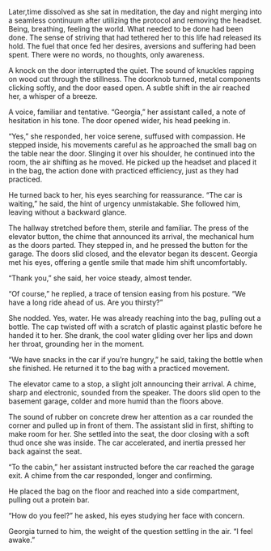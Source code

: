 Later,time dissolved as she sat in meditation, the day and night merging into a seamless continuum after utilizing the protocol and removing the headset. Being, breathing, feeling the world. What needed to be done had been done. The sense of striving that had tethered her to this life had released its hold. The fuel that once fed her desires, aversions and suffering had been spent. There were no words, no thoughts, only awareness. 

A knock on the door interrupted the quiet. The sound of knuckles rapping on wood cut through the stillness. The doorknob turned, metal components clicking softly, and the door eased open. A subtle shift in the air reached her, a whisper of a breeze. 

A voice, familiar and tentative. “Georgia,” her assistant called, a note of hesitation in his tone. The door opened wider, his head peeking in. 

“Yes,” she responded, her voice serene, suffused with compassion. He stepped inside, his movements careful as he approached the small bag on the table near the door. Slinging it over his shoulder, he continued into the room, the air shifting as he moved. He picked up the headset and placed it in the bag, the action done with practiced efficiency, just as they had practiced. 

He turned back to her, his eyes searching for reassurance. “The car is waiting,” he said, the hint of urgency unmistakable. She followed him, leaving without a backward glance. 

The hallway stretched before them, sterile and familiar. The press of the elevator button, the chime that announced its arrival, the mechanical hum as the doors parted. They stepped in, and he pressed the button for the garage. The doors slid closed, and the elevator began its descent. Georgia met his eyes, offering a gentle smile that made him shift uncomfortably. 

“Thank you,” she said, her voice steady, almost tender. 

“Of course,” he replied, a trace of tension easing from his posture. “We have a long ride ahead of us. Are you thirsty?” 

She nodded. Yes, water. He was already reaching into the bag, pulling out a bottle. The cap twisted off with a scratch of plastic against plastic before he handed it to her. She drank, the cool water gliding over her lips and down her throat, grounding her in the moment. 

“We have snacks in the car if you’re hungry,” he said, taking the bottle when she finished. He returned it to the bag with a practiced movement. 

The elevator came to a stop, a slight jolt announcing their arrival. A chime, sharp and electronic, sounded from the speaker. The doors slid open to the basement garage, colder and more humid than the floors above. 

The sound of rubber on concrete drew her attention as a car rounded the corner and pulled up in front of them. The assistant slid in first, shifting to make room for her. She settled into the seat, the door closing with a soft thud once she was inside. The car accelerated, and inertia pressed her back against the seat. 

“To the cabin,” her assistant instructed before the car reached the garage exit. A chime from the car responded, longer and confirming. 

He placed the bag on the floor and reached into a side compartment, pulling out a protein bar. 

“How do you feel?” he asked, his eyes studying her face with concern. 

Georgia turned to him, the weight of the question settling in the air. “I feel awake.”

